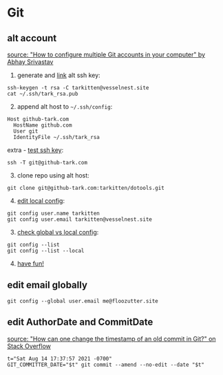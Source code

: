 # Git
## alt account
[source: "How to configure multiple Git accounts in your computer" by Abhay Srivastav](https://blog.bitsrc.io/how-to-use-multiple-git-accounts-378ead121235)
1. generate and [link](https://github.com/settings/keys) alt ssh key:
```
ssh-keygen -t rsa -C tarkitten@vesselnest.site
cat ~/.ssh/tark_rsa.pub
```
2. append alt host to `~/.ssh/config`:
```
Host github-tark.com
  HostName github.com
  User git
  IdentityFile ~/.ssh/tark_rsa
```
extra - [test ssh key](https://stackoverflow.com/a/47250227):
```
ssh -T git@github-tark.com
```
3. clone repo using alt host:
```
git clone git@github-tark.com:tarkitten/dotools.git
```
4. [edit local config](https://stackoverflow.com/a/42167480):
```
git config user.name tarkitten
git config user.email tarkitten@vesselnest.site
```
3. [check global vs local config](https://stackoverflow.com/a/12254105):
```
git config --list
git config --list --local
```
4. [have fun!](https://opensource.com/article/19/7/create-pull-request-github)

## edit email globally
```
git config --global user.email me@floozutter.site
```

## edit AuthorDate and CommitDate
[source: "How can one change the timestamp of an old commit in Git?" on Stack Overflow](https://stackoverflow.com/questions/454734)
```
t="Sat Aug 14 17:37:57 2021 -0700"
GIT_COMMITTER_DATE="$t" git commit --amend --no-edit --date "$t"
```
